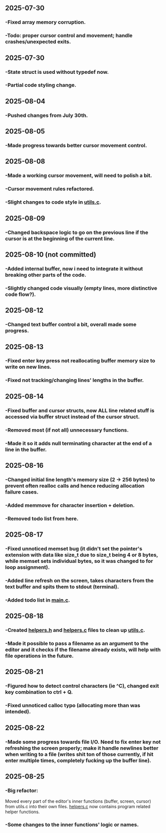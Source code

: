 ## 2025-07-30
### -Fixed array memory corruption.
### -Todo: proper cursor control and movement; handle crashes/unexpected exits.

## 2025-07-30
### -State struct is used without typedef now.
### -Partial code styling change.

## 2025-08-04
### -Pushed changes from July 30th.

## 2025-08-05
### -Made progress towards better cursor movement control.

## 2025-08-08
### -Made a working cursor movement, will need to polish a bit.
### -Cursor movement rules refactored.
### -Slight changes to code style in [utils.c](utils.c).

## 2025-08-09
### -Changed backspace logic to go on the previous line if the cursor is at the beginning of the current line.

## 2025-08-10 (not committed)
### -Added internal buffer, now i need to integrate it without breaking other parts of the code.
### -Slightly changed code visually (empty lines, more distinctive code flow?).

## 2025-08-12
### -Changed text buffer control a bit, overall made some progress.

## 2025-08-13
### -Fixed enter key press not reallocating buffer memory size to write on new lines.
### -Fixed not tracking/changing lines' lengths in the buffer.

## 2025-08-14
### -Fixed buffer and cursor structs, now ALL line related stuff is accessed via buffer struct instead of the cursor struct.
### -Removed most (if not all) unnecessary functions.
### -Made it so it adds null terminating character at the end of a line in the buffer.

## 2025-08-16
### -Changed initial line length's memory size (2 -> 256 bytes) to prevent often realloc calls and hence reducing allocation failure cases.
### -Added memmove for character insertion + deletion.
### -Removed todo list from here.

## 2025-08-17
### -Fixed unnoticed memset bug (it didn't set the pointer's extension with data like size\_t due to size\_t being 4 or 8 bytes, while memset sets individual bytes, so it was changed to for loop assignment).
### -Added line refresh on the screen, takes characters from the text buffer and spits them to stdout (terminal).
### -Added todo list in [main.c](main.c).

## 2025-08-18
### -Created [helpers.h](helpers.h) and [helpers.c](helpers.c) files to clean up [utils.c](utils.c).
### -Made it possible to pass a filename as an argument to the editor and it checks if the filename already exists, will help with file operations in the future.

## 2025-08-21
### -Figured how to detect control characters (ie ^C), changed exit key combination to ctrl + Q.
### -Fixed unnoticed calloc typo (allocating more than was intended).

## 2025-08-22
### -Made some progress towards file I/O. Need to fix enter key not refreshing the screen properly; make it handle newlines better when writing to a file (writes shit ton of those currently, if hit enter multiple times, completely fucking up the buffer line).

## 2025-08-25
### -Big refactor:
Moved every part of the editor's inner functions (buffer, screen, cursor) from utils.c into their own files.
[helpers.c](helpers.c) now contains program related helper functions.
### -Some changes to the inner functions' logic or names.
